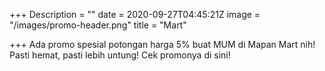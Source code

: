 +++
Description = ""
date = 2020-09-27T04:45:21Z
image = "/images/promo-header.png"
title = "Mart"

+++
Ada promo spesial potongan harga 5% buat MUM di Mapan Mart nih! Pasti hemat, pasti lebih untung! Cek promonya di sini!